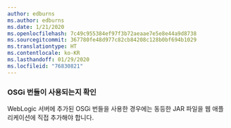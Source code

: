 ```yaml
---
author: edburns
ms.author: edburns
ms.date: 1/21/2020
ms.openlocfilehash: 7c49c955384ef97f3b72aeaae7e5e8e44a9d8738
ms.sourcegitcommit: 367780fe48d977c82cb84208c128b0bf694b1029
ms.translationtype: HT
ms.contentlocale: ko-KR
ms.lasthandoff: 01/29/2020
ms.locfileid: "76830821"
---
```

### <a name="determine-whether-osgi-bundles-are-used"></a>OSGi 번들이 사용되는지 확인

WebLogic 서버에 추가된 OSGi 번들을 사용한 경우에는 동등한 JAR 파일을 웹 애플리케이션에 직접 추가해야 합니다.
